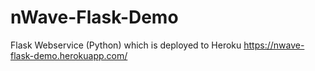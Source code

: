 # nWave-Flask-Demo
Flask Webservice (Python) which is deployed to Heroku
https://nwave-flask-demo.herokuapp.com/

